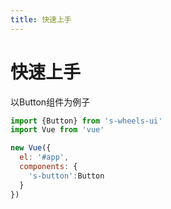 ```yaml
---
title: 快速上手
---
```


# 快速上手
以Button组件为例子
````js
import {Button} from 's-wheels-ui'
import Vue from 'vue'

new Vue({
  el: '#app',
  components: {
    's-button':Button
  }
})
````
